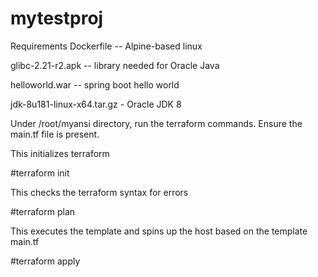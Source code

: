 # mytestproj
Requirements
Dockerfile -- Alpine-based linux

glibc-2.21-r2.apk -- library needed for Oracle Java

helloworld.war -- spring boot hello world 

jdk-8u181-linux-x64.tar.gz - Oracle JDK 8

Under /root/myansi directory, run the terraform commands. Ensure the main.tf file is present.

This initializes terraform 

#terraform init

This checks the terraform syntax for errors 

#terraform plan

This executes the template and spins up the host based on the template main.tf

#terraform apply

